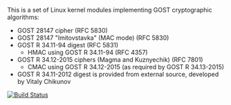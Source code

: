This is a set of Linux kernel modules implementing GOST cryptographic algorithms:

 - GOST 28147 cipher (RFC 5830)
 - GOST 28147 "Imitovstavka" (MAC mode) (RFC 5830)
 - GOST R 34.11-94 digest (RFC 5831)
   - HMAC using GOST R 34.11-94 (RFC 4357)
 - GOST R 34.12-2015 ciphers (Magma and Kuznyechik) (RFC 7801)
   - CMAC using GOST R 34.12-2015 (as required by GOST R 34.13-2015)
 - GOST R 34.11-2012 digest is provided from external source, developed by Vitaly Chikunov

[![Build Status](https://travis-ci.com/GostCrypt/linux-crypto.svg?branch=master)](https://travis-ci.com/GostCrypt/linux-crypto)
